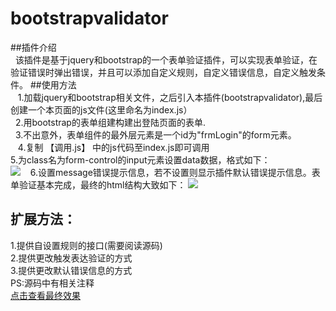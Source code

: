 ﻿# bootstrapvalidator
##插件介绍<br>
    该插件是基于jquery和bootstrap的一个表单验证插件，可以实现表单验证，在验证错误时弹出错误，并且可以添加自定义规则，自定义错误信息，自定义触发条件。
##使用方法<br>
    1.加载jquery和bootstrap相关文件，之后引入本插件(bootstrapvalidator),最后创建一个本页面的js文件(这里命名为index.js）<br>
    2.用bootstrap的表单组建构建出登陆页面的表单.<br>
    3.不出意外，表单组件的最外层元素是一个id为"frmLogin"的form元素。<br>
    4.复制 【调用.js】 中的js代码至index.js即可调用<br>
	  5.为class名为form-control的input元素设置data数据，格式如下：<br>
![](http://coderzzp.github.io/demo/表单验证/说明1.jpg)  
	  6.设置message错误提示信息，若不设置则显示插件默认错误提示信息。表单验证基本完成，最终的html结构大致如下：
![](http://coderzzp.github.io/demo/表单验证/说明2.jpg)<br>
## 扩展方法：
 1.提供自设置规则的接口(需要阅读源码)<br>
 2.提供更改触发表达验证的方式<br>
 3.提供更改默认错误信息的方式<br>
 PS:源码中有相关注释<br>
[点击查看最终效果](http://coderzzp.github.io/demo/表单验证/表单验证页面.html)  <br>
